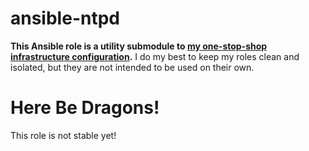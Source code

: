 # ansible-ntpd
**This Ansible role is a utility submodule to [my one-stop-shop infrastructure configuration](https://github.com/silanea/cds-ansible).**
I do my best to keep my roles clean and isolated, but they are not intended to be used on their own.

# Here Be Dragons!
This role is not stable yet!